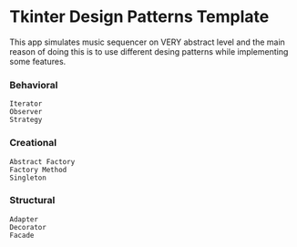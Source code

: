 # Tkinter Design Patterns Template

This app simulates music sequencer on VERY abstract level and the main reason of doing this is to use different desing patterns while implementing some features.

### Behavioral 
```
Iterator
Observer
Strategy
```

### Creational
```
Abstract Factory
Factory Method
Singleton
```

### Structural
```
Adapter
Decorator
Facade
```
